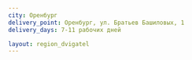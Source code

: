 ```yaml
---
city: Оренбург
delivery_point: Оренбург, ул. Братьев Башиловых, 1
delivery_days: 7-11 рабочих дней

layout: region_dvigatel
---
```

